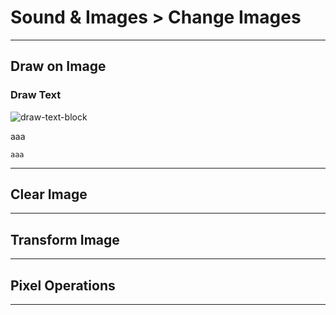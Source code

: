 # Sound & Images > Change Images

***

## Draw on Image

### Draw Text

![draw-text-block](http://static.stencyl.com/pedia2/block-images/9%20-%20Drawing/0%20-%20Drawing/draw-text.png)

aaa

```
aaa
```

***

## Clear Image

***

## Transform Image

***

## Pixel Operations

***
